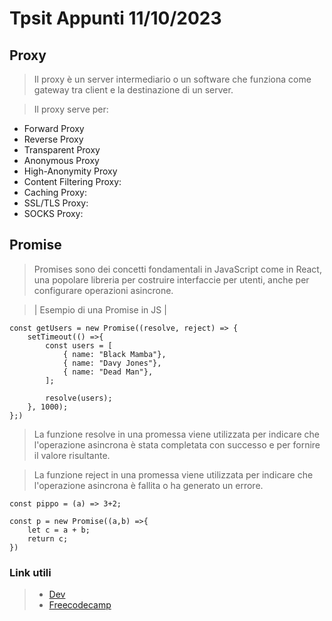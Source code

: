 # Tpsit Appunti 11/10/2023

## Proxy

> Il proxy è un server intermediario o un software che funziona come gateway tra client e la destinazione di un server.

> Il proxy serve per:

- Forward Proxy
- Reverse Proxy
- Transparent Proxy
- Anonymous Proxy
- High-Anonymity Proxy
- Content Filtering Proxy:
- Caching Proxy:
- SSL/TLS Proxy:
- SOCKS Proxy:

## Promise

>Promises sono dei concetti fondamentali in JavaScript come in React, una popolare libreria per costruire interfaccie per utenti, anche per configurare operazioni asincrone.

> | Esempio di una Promise in JS |
```
const getUsers = new Promise((resolve, reject) => {
    setTimeout(() =>{
        const users = [
            { name: "Black Mamba"},
            { name: "Davy Jones"},
            { name: "Dead Man"},
        ];

        resolve(users);   
    }, 1000);
};)
``` 

> La funzione resolve in una promessa viene utilizzata per indicare che l'operazione asincrona è stata completata con successo e per fornire il valore risultante.

> La funzione reject in una promessa viene utilizzata per indicare che l'operazione asincrona è fallita o ha generato un errore.

``` 
const pippo = (a) => 3+2;

const p = new Promise((a,b) =>{
    let c = a + b;
    return c;
})
``` 

### Link utili

> - [Dev](https://dev.to/codeofrelevancy/all-about-promises-in-javascript-39lj)
> - [Freecodecamp](https://www.freecodecamp.org/news/javascript-asynchronous-operations-in-the-browser/)